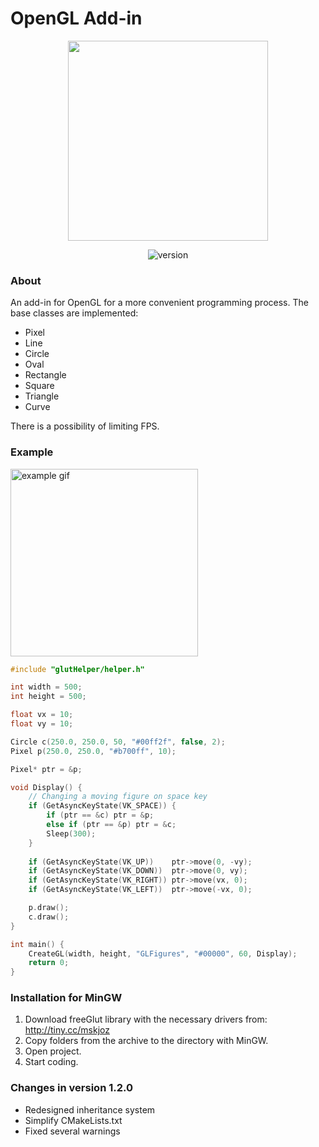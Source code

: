 # OpenGL Add-in
<p align="center">
  <img src="https://i.ibb.co/Vq5WJK8/GLaddin.png" width="320">
</p>
<p align="center">
  <img src="https://img.shields.io/badge/version-1.2.0-blue.svg?style=flat-square" alt="version">
</p>

### About
An add-in for OpenGL for a more convenient programming process. The base classes are implemented: 
- Pixel
- Line
- Circle
- Oval
- Rectangle
- Square
- Triangle
- Curve

There is a possibility of limiting FPS.

### Example
<img src="https://i.ibb.co/j8sFh4m/example.gif" alt="example gif" width="300">

```cpp
#include "glutHelper/helper.h"

int width = 500;
int height = 500;

float vx = 10;
float vy = 10;

Circle c(250.0, 250.0, 50, "#00ff2f", false, 2);
Pixel p(250.0, 250.0, "#b700ff", 10);

Pixel* ptr = &p;

void Display() {
    // Changing a moving figure on space key
    if (GetAsyncKeyState(VK_SPACE)) {
        if (ptr == &c) ptr = &p;
        else if (ptr == &p) ptr = &c;
        Sleep(300);
    }
    
    if (GetAsyncKeyState(VK_UP))    ptr->move(0, -vy);
    if (GetAsyncKeyState(VK_DOWN))  ptr->move(0, vy);
    if (GetAsyncKeyState(VK_RIGHT)) ptr->move(vx, 0);
    if (GetAsyncKeyState(VK_LEFT))  ptr->move(-vx, 0);

    p.draw();
    c.draw();
}

int main() {
    CreateGL(width, height, "GLFigures", "#00000", 60, Display);
    return 0;
}
```

### Installation for MinGW
1. Download freeGlut library with the necessary drivers from: http://tiny.cc/mskjoz
2. Copy folders from the archive to the directory with MinGW.
3. Open project.
4. Start coding.

### Changes in version 1.2.0
- Redesigned inheritance system
- Simplify CMakeLists.txt
- Fixed several warnings
